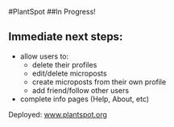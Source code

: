 #PlantSpot
##In Progress!
 
## Immediate next steps:
 - allow users to: 
   - delete their profiles
   - edit/delete microposts
   - create microposts from their own profile
   - add friend/follow other users
 - complete info pages (Help, About, etc)
 
 
 
Deployed: www.plantspot.org
